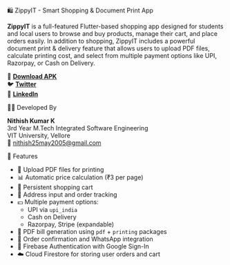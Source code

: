  🛍️ ZippyIT - Smart Shopping & Document Print App

**ZippyIT** is a full-featured Flutter-based shopping app designed for students and local users to browse and buy products, manage their cart, and place orders easily. In addition to shopping, ZippyIT includes a powerful document print & delivery feature that allows users to upload PDF files, calculate printing cost, and select from multiple payment options like UPI, Razorpay, or Cash on Delivery.

📱 [**Download APK**](https://drive.google.com/file/d/1M6yZWQcS1S5vEEWZYAq8oOe2Mv5qZeCe/view?usp=sharing)  
🐦 [**Twitter**](https://x.com/Nithish37951963)  
🔗 [**LinkedIn**](https://www.linkedin.com/in/nithish-kumar-9b29b3287/)



 🧑‍💻 Developed By

**Nithish Kumar K**  
3rd Year M.Tech Integrated Software Engineering  
VIT University, Vellore  
📧 nithish25may2005@gmail.com  

 🚀 Features

- 📄 Upload PDF files for printing
- 📊 Automatic price calculation (₹3 per page)
- 🛒 Persistent shopping cart
- 📍 Address input and order tracking
- 💵 Multiple payment options:
  - UPI via `upi_india`
  - Cash on Delivery
  - Razorpay, Stripe (expandable)
- 📑 PDF bill generation using `pdf` + `printing` packages
- 🔔 Order confirmation and WhatsApp integration
- 🔐 Firebase Authentication with Google Sign-In
- ☁️ Cloud Firestore for storing user orders and cart
